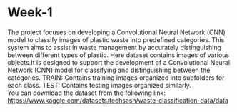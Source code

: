 # Week-1
The project focuses on developing a Convolutional Neural Network (CNN) model to classify images of plastic waste into predefined categories. This system aims to assist in waste management by accurately distinguishing between different types of plastic.
Here dataset contains images of various objects.It is designed to support the development of a Convolutional Neural Network (CNN) model for classifying and distinguishing between the categories.
TRAIN: Contains training images organized into subfolders for each class.
TEST: Contains testing images organized similarly.
<br>
You can download the dataset from the following link: https://www.kaggle.com/datasets/techsash/waste-classification-data/data

